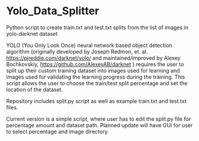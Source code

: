 # Yolo_Data_Splitter
Python script to create train.txt and test.txt splits from the list of images in yolo-darknet dataset

YOLO (You Only Look Once) neural network based object detection algorithm (originally developed by Joseph Redmon, et. al. https://pjreddie.com/darknet/yolo/ and maintained/improved by Alexey Bochkovskiy, https://github.com/AlexeyAB/darknet ) requires the user to split up their custom training dataset into images used for learning and images used for validating the learning progress during the training. This script allows the user to choose the train/test split percentage and set the location of the dataset.

Repository includes split.py script as well as example train.txt and test.txt files.

Current version is a simple script, where user has to edit the split.py file for percentage amount and dataset path. 
Planned update will have GUI for user to select percentage and image directory.
